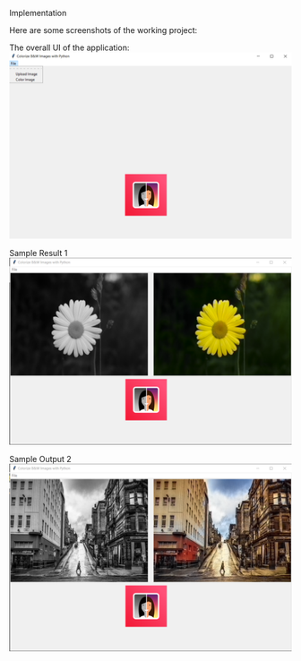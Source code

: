 Implementation

Here are some screenshots of the working project:

The overall UI of the application:
![User Interface](screenshots/ui.png "UI of the Application")

Sample Result 1
![Sample Result 1](screenshots/bw_to_color.png "First Output")

Sample Output 2
![Sample Result 2](screenshots/bw_to_color2.png "Second Output")
